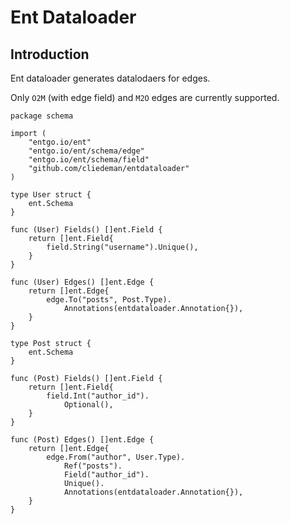 # Ent Dataloader

## Introduction

Ent dataloader generates datalodaers for edges.

Only `O2M` (with edge field) and `M2O` edges are currently supported.


```golang
package schema

import (
	"entgo.io/ent"
	"entgo.io/ent/schema/edge"
	"entgo.io/ent/schema/field"
	"github.com/cliedeman/entdataloader"
)

type User struct {
	ent.Schema
}

func (User) Fields() []ent.Field {
	return []ent.Field{
		field.String("username").Unique(),
	}
}

func (User) Edges() []ent.Edge {
	return []ent.Edge{
		edge.To("posts", Post.Type).
			Annotations(entdataloader.Annotation{}),
	}
}

type Post struct {
    ent.Schema
}

func (Post) Fields() []ent.Field {
    return []ent.Field{
        field.Int("author_id").
            Optional(),
    }
}

func (Post) Edges() []ent.Edge {
    return []ent.Edge{
        edge.From("author", User.Type).
            Ref("posts").
            Field("author_id").
            Unique().
            Annotations(entdataloader.Annotation{}),
    }
}
```